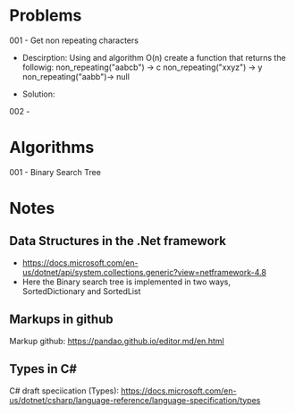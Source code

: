 # Problems
001 - Get non repeating characters
+ Descirption: Using and algorithm O(n) create a function that returns the followig:
non_repeating("aabcb") -> c
non_repeating("xxyz") -> y
non_repeating("aabb")-> null

+ Solution: 

002 - 

# Algorithms
001 - Binary Search Tree


# Notes
## Data Structures in the .Net framework
- https://docs.microsoft.com/en-us/dotnet/api/system.collections.generic?view=netframework-4.8
- Here the Binary search tree is implemented in two ways, SortedDictionary and SortedList 

## Markups in github
Markup github: https://pandao.github.io/editor.md/en.html

## Types in C#
C# draft speciication (Types): https://docs.microsoft.com/en-us/dotnet/csharp/language-reference/language-specification/types
